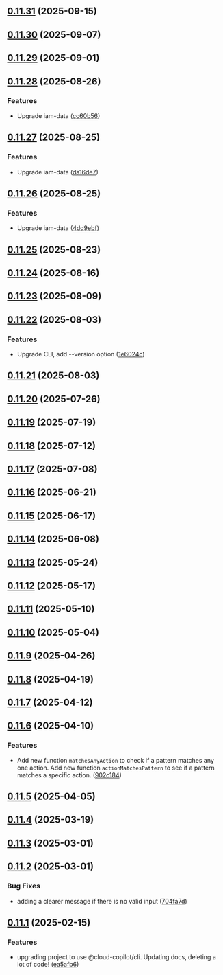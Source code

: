## [0.11.31](https://github.com/cloud-copilot/iam-expand/compare/v0.11.30...v0.11.31) (2025-09-15)

## [0.11.30](https://github.com/cloud-copilot/iam-expand/compare/v0.11.29...v0.11.30) (2025-09-07)

## [0.11.29](https://github.com/cloud-copilot/iam-expand/compare/v0.11.28...v0.11.29) (2025-09-01)

## [0.11.28](https://github.com/cloud-copilot/iam-expand/compare/v0.11.27...v0.11.28) (2025-08-26)


### Features

* Upgrade iam-data ([cc60b56](https://github.com/cloud-copilot/iam-expand/commit/cc60b56983ead7f0d04a8ceefa1861b490d8abab))

## [0.11.27](https://github.com/cloud-copilot/iam-expand/compare/v0.11.26...v0.11.27) (2025-08-25)


### Features

* Upgrade iam-data ([da16de7](https://github.com/cloud-copilot/iam-expand/commit/da16de7fc391f7ab52e73ad305a0d1057088216f))

## [0.11.26](https://github.com/cloud-copilot/iam-expand/compare/v0.11.25...v0.11.26) (2025-08-25)


### Features

* Upgrade iam-data ([4dd9ebf](https://github.com/cloud-copilot/iam-expand/commit/4dd9ebf1d5bdd0fbe60eabe87fde4817282a5683))

## [0.11.25](https://github.com/cloud-copilot/iam-expand/compare/v0.11.24...v0.11.25) (2025-08-23)

## [0.11.24](https://github.com/cloud-copilot/iam-expand/compare/v0.11.23...v0.11.24) (2025-08-16)

## [0.11.23](https://github.com/cloud-copilot/iam-expand/compare/v0.11.22...v0.11.23) (2025-08-09)

## [0.11.22](https://github.com/cloud-copilot/iam-expand/compare/v0.11.21...v0.11.22) (2025-08-03)


### Features

* Upgrade CLI, add --version option ([1e6024c](https://github.com/cloud-copilot/iam-expand/commit/1e6024c1d03a11442206809dd3d3ced4d8eaf71d))

## [0.11.21](https://github.com/cloud-copilot/iam-expand/compare/v0.11.20...v0.11.21) (2025-08-03)

## [0.11.20](https://github.com/cloud-copilot/iam-expand/compare/v0.11.19...v0.11.20) (2025-07-26)

## [0.11.19](https://github.com/cloud-copilot/iam-expand/compare/v0.11.18...v0.11.19) (2025-07-19)

## [0.11.18](https://github.com/cloud-copilot/iam-expand/compare/v0.11.17...v0.11.18) (2025-07-12)

## [0.11.17](https://github.com/cloud-copilot/iam-expand/compare/v0.11.16...v0.11.17) (2025-07-08)

## [0.11.16](https://github.com/cloud-copilot/iam-expand/compare/v0.11.15...v0.11.16) (2025-06-21)

## [0.11.15](https://github.com/cloud-copilot/iam-expand/compare/v0.11.14...v0.11.15) (2025-06-17)

## [0.11.14](https://github.com/cloud-copilot/iam-expand/compare/v0.11.13...v0.11.14) (2025-06-08)

## [0.11.13](https://github.com/cloud-copilot/iam-expand/compare/v0.11.12...v0.11.13) (2025-05-24)

## [0.11.12](https://github.com/cloud-copilot/iam-expand/compare/v0.11.11...v0.11.12) (2025-05-17)

## [0.11.11](https://github.com/cloud-copilot/iam-expand/compare/v0.11.10...v0.11.11) (2025-05-10)

## [0.11.10](https://github.com/cloud-copilot/iam-expand/compare/v0.11.9...v0.11.10) (2025-05-04)

## [0.11.9](https://github.com/cloud-copilot/iam-expand/compare/v0.11.8...v0.11.9) (2025-04-26)

## [0.11.8](https://github.com/cloud-copilot/iam-expand/compare/v0.11.7...v0.11.8) (2025-04-19)

## [0.11.7](https://github.com/cloud-copilot/iam-expand/compare/v0.11.6...v0.11.7) (2025-04-12)

## [0.11.6](https://github.com/cloud-copilot/iam-expand/compare/v0.11.5...v0.11.6) (2025-04-10)


### Features

* Add new function `matchesAnyAction` to check if a pattern matches any one action. Add new function `actionMatchesPattern` to see if a pattern matches a specific action. ([902c184](https://github.com/cloud-copilot/iam-expand/commit/902c184f34a5790fddfb5543ca1dbfeb3d067a5b))

## [0.11.5](https://github.com/cloud-copilot/iam-expand/compare/v0.11.4...v0.11.5) (2025-04-05)

## [0.11.4](https://github.com/cloud-copilot/iam-expand/compare/v0.11.3...v0.11.4) (2025-03-19)

## [0.11.3](https://github.com/cloud-copilot/iam-expand/compare/v0.11.2...v0.11.3) (2025-03-01)

## [0.11.2](https://github.com/cloud-copilot/iam-expand/compare/v0.11.1...v0.11.2) (2025-03-01)


### Bug Fixes

* adding a clearer message if there is no valid input ([704fa7d](https://github.com/cloud-copilot/iam-expand/commit/704fa7d40d174d6be0c1102cec7dfa4065145711))

## [0.11.1](https://github.com/cloud-copilot/iam-expand/compare/v0.11.0...v0.11.1) (2025-02-15)


### Features

* upgrading project to use @cloud-copilot/cli. Updating docs, deleting a lot of code! ([ea5afb6](https://github.com/cloud-copilot/iam-expand/commit/ea5afb683335fa606070690bcb2345bf64d107bd))
